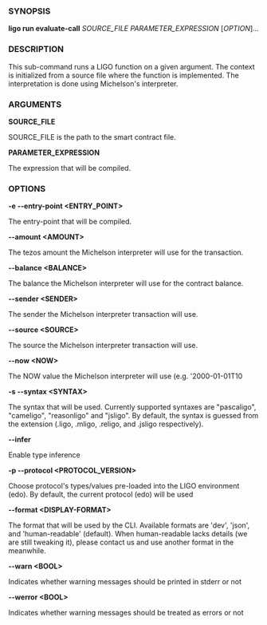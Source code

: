 
### SYNOPSIS

**ligo run evaluate-call** *SOURCE_FILE* *PARAMETER_EXPRESSION* \[*OPTION*\]\...

### DESCRIPTION

This sub-command runs a LIGO function on a given argument. The context is initialized from a source file where the function is implemented. The interpretation is done using Michelson's interpreter.

### ARGUMENTS

**SOURCE_FILE**

SOURCE_FILE is the path to the smart contract file.

**PARAMETER_EXPRESSION**

The expression that will be compiled.

### OPTIONS

**-e --entry-point &lt;ENTRY_POINT&gt;**

The entry-point that will be compiled.

**--amount &lt;AMOUNT&gt;**

The tezos amount the Michelson interpreter will use for the transaction.

**--balance &lt;BALANCE&gt;**

The balance the Michelson interpreter will use for the contract balance.

**--sender &lt;SENDER&gt;**

The sender the Michelson interpreter transaction will use.

**--source &lt;SOURCE&gt;**

The source the Michelson interpreter transaction will use.

**--now &lt;NOW&gt;**

The NOW value the Michelson interpreter will use (e.g. '2000-01-01T10

**-s --syntax &lt;SYNTAX&gt;**

The syntax that will be used. Currently supported syntaxes are "pascaligo", "cameligo", "reasonligo" and "jsligo". By default, the syntax is guessed from the extension (.ligo, .mligo, .religo, and .jsligo respectively).

**--infer**

Enable type inference

**-p --protocol &lt;PROTOCOL_VERSION&gt;**

Choose protocol's types/values pre-loaded into the LIGO environment  (edo). By default, the current protocol (edo) will be used

**--format &lt;DISPLAY-FORMAT&gt;**

The format that will be used by the CLI. Available formats are 'dev', 'json', and 'human-readable' (default). When human-readable lacks details (we are still tweaking it), please contact us and use another format in the meanwhile.

**--warn &lt;BOOL&gt;**

Indicates whether warning messages should be printed in stderr or not

**--werror &lt;BOOL&gt;**

Indicates whether warning messages should be treated as errors or not

